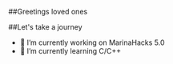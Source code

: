##Greetings loved ones

##Let's take a journey

- 🔭 I’m currently working on MarinaHacks 5.0
- 🌱 I’m currently learning C/C++
